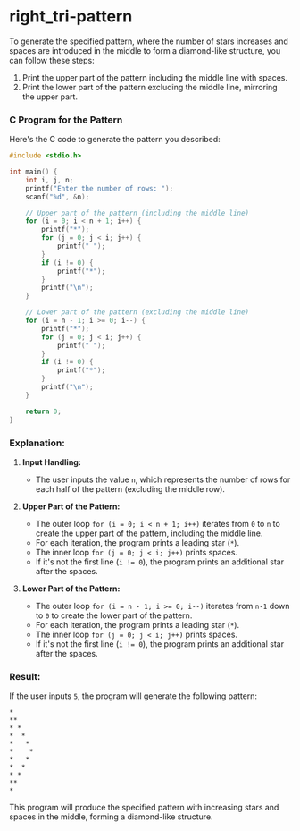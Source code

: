 # right_tri-pattern
To generate the specified pattern, where the number of stars increases and spaces are introduced in the middle to form a diamond-like structure, you can follow these steps:

1. Print the upper part of the pattern including the middle line with spaces.
2. Print the lower part of the pattern excluding the middle line, mirroring the upper part.

### C Program for the Pattern

Here's the C code to generate the pattern you described:

```c
#include <stdio.h>

int main() {
    int i, j, n;
    printf("Enter the number of rows: ");
    scanf("%d", &n);

    // Upper part of the pattern (including the middle line)
    for (i = 0; i < n + 1; i++) {
        printf("*");
        for (j = 0; j < i; j++) {
            printf(" ");
        }
        if (i != 0) {
            printf("*");
        }
        printf("\n");
    }

    // Lower part of the pattern (excluding the middle line)
    for (i = n - 1; i >= 0; i--) {
        printf("*");
        for (j = 0; j < i; j++) {
            printf(" ");
        }
        if (i != 0) {
            printf("*");
        }
        printf("\n");
    }

    return 0;
}
```

### Explanation:

1. **Input Handling:**
   - The user inputs the value `n`, which represents the number of rows for each half of the pattern (excluding the middle row).

2. **Upper Part of the Pattern:**
   - The outer loop `for (i = 0; i < n + 1; i++)` iterates from `0` to `n` to create the upper part of the pattern, including the middle line.
   - For each iteration, the program prints a leading star (`*`).
   - The inner loop `for (j = 0; j < i; j++)` prints spaces.
   - If it's not the first line (`i != 0`), the program prints an additional star after the spaces.

3. **Lower Part of the Pattern:**
   - The outer loop `for (i = n - 1; i >= 0; i--)` iterates from `n-1` down to `0` to create the lower part of the pattern.
   - For each iteration, the program prints a leading star (`*`).
   - The inner loop `for (j = 0; j < i; j++)` prints spaces.
   - If it's not the first line (`i != 0`), the program prints an additional star after the spaces.

### Result:

If the user inputs `5`, the program will generate the following pattern:

```
*
**
* *
*  *
*   *
*    *
*   *
*  *
* *
**
*
```

This program will produce the specified pattern with increasing stars and spaces in the middle, forming a diamond-like structure.
